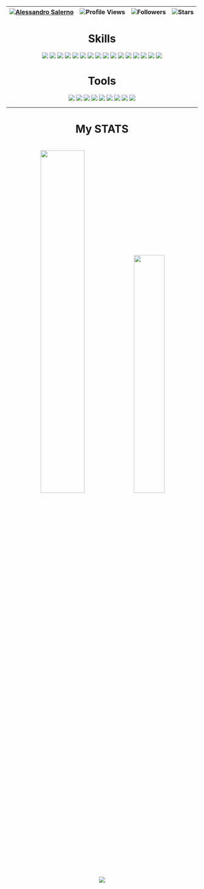 | [![Alessandro Salerno](https://img.shields.io/badge/ALESSANDRO-SALERNO-<COLOR>.svg)](https://shields.io/) | ![Profile Views](https://komarev.com/ghpvc/?username=Alessandro-Salerno&color=green) | ![Followers](https://img.shields.io/github/followers/Alessandro-Salerno) | ![Stars](https://img.shields.io/github/stars/Alessandro-Salerno?label=Profile%20Stars&logo=Profile%20stars&logoColor=g) |
--| --| --| --|


<h1 align="center">Skills</h1>
<div align="center">
  <img src="https://img.shields.io/badge/C/C++%20-%23323330.svg?&style=for-the-badge&logo=cplusplus&logoColor=#00599C"/>
  <img src="https://img.shields.io/badge/assembly-%23ED8B00.svg?&style=for-the-badge&logo=automatic&logoColor=white"/>
  <img src="https://img.shields.io/badge/python%20-%2343853D.svg?&style=for-the-badge&logo=python&logoColor=white"/>
  <img src="https://img.shields.io/badge/c-sharp%20-%2343853D.svg?&style=for-the-badge&logo=c-sharp&logoColor=white"/>
  <img src="https://img.shields.io/badge/java-%23ED8B00.svg?style=for-the-badge&logo=openjdk&logoColor=white"/>
  <img src="https://img.shields.io/badge/go-%2300ADD8.svg?style=for-the-badge&logo=go&logoColor=white"/>
  <img src="https://img.shields.io/badge/javascript-%23323330.svg?style=for-the-badge&logo=javascript&logoColor=%23F7DF1E"/>
  <img src="https://img.shields.io/badge/php-%23777BB4.svg?style=for-the-badge&logo=php&logoColor=white"/>
  <img src="https://img.shields.io/badge/mysql-4479A1.svg?style=for-the-badge&logo=mysql&logoColor=white"/>
  <img src="https://img.shields.io/badge/sqlite-%2307405e.svg?style=for-the-badge&logo=sqlite&logoColor=white"/>
  
  <img src="https://img.shields.io/badge/HTML5-E34F26?style=for-the-badge&logo=html5&logoColor=white"/>
  <img src="https://img.shields.io/badge/CSS3-1572B6?style=for-the-badge&logo=css3&logoColor=white"/>
  <img src="https://img.shields.io/badge/latex-%23008080.svg?style=for-the-badge&logo=latex&logoColor=white"/>
  <img src="[https://img.shields.io/badge/Markdown-000000?style=for-the-badge&logo=markdown&logoColor=white](https://img.shields.io/badge/Obsidian-%23483699.svg?style=for-the-badge&logo=obsidian&logoColor=white)"/>
  <img src="https://img.shields.io/badge/git%20-%FCC624.svg?&style=for-the-badge&logo=git&logoColor=white"/>
  <img src="https://img.shields.io/badge/github-%23121011.svg?style=for-the-badge&logo=github&logoColor=white">
</div>

<h1 align="center">Tools</h1>
<div align="center">
  <img src="https://img.shields.io/badge/Linux-FCC624?style=for-the-badge&logo=linux&logoColor=black">
  <img src="https://img.shields.io/badge/mac%20os-000000?style=for-the-badge&logo=macos&logoColor=F0F0F0">
  <img src="https://img.shields.io/badge/Windows-0078D6?style=for-the-badge&logo=windows&logoColor=white">
  <img src="https://img.shields.io/badge/NeoVim-%2357A143.svg?&style=for-the-badge&logo=neovim&logoColor=white">
  <img src="https://img.shields.io/badge/Visual%20Studio%20Code-0078d7.svg?style=for-the-badge&logo=visual-studio-code&logoColor=white">
  <img src="https://img.shields.io/badge/IntelliJIDEA-000000.svg?style=for-the-badge&logo=intellij-idea&logoColor=white"/>
  <img src="https://img.shields.io/badge/Firefox-FF7139?style=for-the-badge&logo=Firefox-Browser&logoColor=white">
  <img src="https://img.shields.io/badge/docker-%230db7ed.svg?style=for-the-badge&logo=docker&logoColor=white">
  <img src="https://img.shields.io/badge/github%20actions-%232671E5.svg?style=for-the-badge&logo=githubactions&logoColor=white">
</div>

---

<h1 align="center">My STATS<h1>
<div align="center">
  <img src="https://github-readme-streak-stats.herokuapp.com/?user=Alessandro-Salerno&theme=dark&hide_border=falsehttps://github-readme-streak-stats.herokuapp.com/?user=Alessandro-Salerno&theme=dark&hide_border=false" width="48%">

  <img src="https://github-readme-stats.vercel.app/api/top-langs/?username=Alessandro-Salerno&theme=dark&layout=compact&include_all_commits=true&count_private=false" width="40%">
  <br><br>
  <img src="https://github-profile-trophy.vercel.app/?username=Alessandro-Salerno&theme=onedark">
</div>

